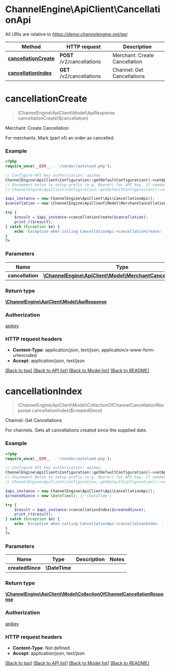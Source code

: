 # ChannelEngine\ApiClient\CancellationApi

All URIs are relative to *https://demo.channelengine.net/api*

Method | HTTP request | Description
------------- | ------------- | -------------
[**cancellationCreate**](CancellationApi.md#cancellationCreate) | **POST** /v2/cancellations | Merchant: Create Cancellation
[**cancellationIndex**](CancellationApi.md#cancellationIndex) | **GET** /v2/cancellations | Channel: Get Cancellations


# **cancellationCreate**
> \ChannelEngine\ApiClient\Model\ApiResponse cancellationCreate($cancellation)

Merchant: Create Cancellation

For merchants.    Mark (part of) an order as cancelled.

### Example
```php
<?php
require_once(__DIR__ . '/vendor/autoload.php');

// Configure API key authorization: apikey
ChannelEngine\ApiClient\Configuration::getDefaultConfiguration()->setApiKey('apikey', 'YOUR_API_KEY');
// Uncomment below to setup prefix (e.g. Bearer) for API key, if needed
// ChannelEngine\ApiClient\Configuration::getDefaultConfiguration()->setApiKeyPrefix('apikey', 'Bearer');

$api_instance = new ChannelEngine\ApiClient\Api\CancellationApi();
$cancellation = new \ChannelEngine\ApiClient\Model\MerchantCancellationRequest(); // \ChannelEngine\ApiClient\Model\MerchantCancellationRequest | 

try {
    $result = $api_instance->cancellationCreate($cancellation);
    print_r($result);
} catch (Exception $e) {
    echo 'Exception when calling CancellationApi->cancellationCreate: ', $e->getMessage(), PHP_EOL;
}
?>
```

### Parameters

Name | Type | Description  | Notes
------------- | ------------- | ------------- | -------------
 **cancellation** | [**\ChannelEngine\ApiClient\Model\MerchantCancellationRequest**](../Model/\ChannelEngine\ApiClient\Model\MerchantCancellationRequest.md)|  |

### Return type

[**\ChannelEngine\ApiClient\Model\ApiResponse**](../Model/ApiResponse.md)

### Authorization

[apikey](../../README.md#apikey)

### HTTP request headers

 - **Content-Type**: application/json, text/json, application/x-www-form-urlencoded
 - **Accept**: application/json, text/json

[[Back to top]](#) [[Back to API list]](../../README.md#documentation-for-api-endpoints) [[Back to Model list]](../../README.md#documentation-for-models) [[Back to README]](../../README.md)

# **cancellationIndex**
> \ChannelEngine\ApiClient\Model\CollectionOfChannelCancellationResponse cancellationIndex($createdSince)

Channel: Get Cancellations

For channels.    Gets all cancellations created since the supplied date.

### Example
```php
<?php
require_once(__DIR__ . '/vendor/autoload.php');

// Configure API key authorization: apikey
ChannelEngine\ApiClient\Configuration::getDefaultConfiguration()->setApiKey('apikey', 'YOUR_API_KEY');
// Uncomment below to setup prefix (e.g. Bearer) for API key, if needed
// ChannelEngine\ApiClient\Configuration::getDefaultConfiguration()->setApiKeyPrefix('apikey', 'Bearer');

$api_instance = new ChannelEngine\ApiClient\Api\CancellationApi();
$createdSince = new \DateTime(); // \DateTime | 

try {
    $result = $api_instance->cancellationIndex($createdSince);
    print_r($result);
} catch (Exception $e) {
    echo 'Exception when calling CancellationApi->cancellationIndex: ', $e->getMessage(), PHP_EOL;
}
?>
```

### Parameters

Name | Type | Description  | Notes
------------- | ------------- | ------------- | -------------
 **createdSince** | **\DateTime**|  |

### Return type

[**\ChannelEngine\ApiClient\Model\CollectionOfChannelCancellationResponse**](../Model/CollectionOfChannelCancellationResponse.md)

### Authorization

[apikey](../../README.md#apikey)

### HTTP request headers

 - **Content-Type**: Not defined
 - **Accept**: application/json, text/json

[[Back to top]](#) [[Back to API list]](../../README.md#documentation-for-api-endpoints) [[Back to Model list]](../../README.md#documentation-for-models) [[Back to README]](../../README.md)

